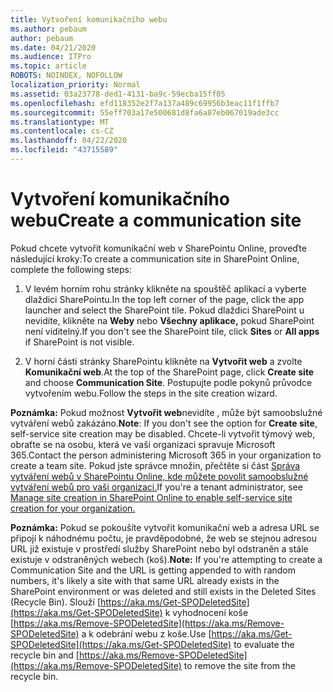 ```yaml
---
title: Vytvoření komunikačního webu
ms.author: pebaum
author: pebaum
ms.date: 04/21/2020
ms.audience: ITPro
ms.topic: article
ROBOTS: NOINDEX, NOFOLLOW
localization_priority: Normal
ms.assetid: 03a23778-ded1-4131-ba9c-59ecba15ff05
ms.openlocfilehash: efd118352e2f7a137a489c69956b3eac11f1ffb7
ms.sourcegitcommit: 55eff703a17e500681d8fa6a87eb067019ade3cc
ms.translationtype: MT
ms.contentlocale: cs-CZ
ms.lasthandoff: 04/22/2020
ms.locfileid: "43715589"
---
```

# <a name="create-a-communication-site"></a><span data-ttu-id="c9191-102">Vytvoření komunikačního webu</span><span class="sxs-lookup"><span data-stu-id="c9191-102">Create a communication site</span></span>

<span data-ttu-id="c9191-103">Pokud chcete vytvořit komunikační web v SharePointu Online, proveďte následující kroky:</span><span class="sxs-lookup"><span data-stu-id="c9191-103">To create a communication site in SharePoint Online, complete the following steps:</span></span> 
  
1. <span data-ttu-id="c9191-104">V levém horním rohu stránky klikněte na spouštěč aplikací a vyberte dlaždici SharePointu.</span><span class="sxs-lookup"><span data-stu-id="c9191-104">In the top left corner of the page, click the app launcher and select the SharePoint tile.</span></span> <span data-ttu-id="c9191-105">Pokud dlaždici SharePoint u nevidíte, klikněte na **Weby** nebo **Všechny aplikace,** pokud SharePoint není viditelný.</span><span class="sxs-lookup"><span data-stu-id="c9191-105">If you don't see the SharePoint tile, click **Sites** or **All apps** if SharePoint is not visible.</span></span> 
    
2. <span data-ttu-id="c9191-106">V horní části stránky SharePointu klikněte na **Vytvořit web** a zvolte **Komunikační web**.</span><span class="sxs-lookup"><span data-stu-id="c9191-106">At the top of the SharePoint page, click **Create site** and choose **Communication Site**.</span></span> <span data-ttu-id="c9191-107">Postupujte podle pokynů průvodce vytvořením webu.</span><span class="sxs-lookup"><span data-stu-id="c9191-107">Follow the steps in the site creation wizard.</span></span> 
    
 <span data-ttu-id="c9191-108">**Poznámka:** Pokud možnost **Vytvořit web**nevidíte , může být samoobslužné vytváření webů zakázáno.</span><span class="sxs-lookup"><span data-stu-id="c9191-108">**Note**: If you don't see the option for **Create site**, self-service site creation may be disabled.</span></span> <span data-ttu-id="c9191-109">Chcete-li vytvořit týmový web, obraťte se na osobu, která ve vaší organizaci spravuje Microsoft 365.</span><span class="sxs-lookup"><span data-stu-id="c9191-109">Contact the person administering Microsoft 365 in your organization to create a team site.</span></span> <span data-ttu-id="c9191-110">Pokud jste správce množin, přečtěte si část [Správa vytváření webů v SharePointu Online, kde můžete povolit samoobslužné vytváření webů pro vaši organizaci.](https://go.microsoft.com/fwlink/?linkid=2018780)</span><span class="sxs-lookup"><span data-stu-id="c9191-110">If you're a tenant administrator, see [Manage site creation in SharePoint Online to enable self-service site creation for your organization.](https://go.microsoft.com/fwlink/?linkid=2018780)</span></span>
  
 <span data-ttu-id="c9191-111">**Poznámka:** Pokud se pokoušíte vytvořit komunikační web a adresa URL se připojí k náhodnému počtu, je pravděpodobné, že web se stejnou adresou URL již existuje v prostředí služby SharePoint nebo byl odstraněn a stále existuje v odstraněných webech (koš).</span><span class="sxs-lookup"><span data-stu-id="c9191-111">**Note:** If you're attempting to create a Communication Site and the URL is getting appended to with random numbers, it's likely a site with that same URL already exists in the SharePoint environment or was deleted and still exists in the Deleted Sites (Recycle Bin).</span></span> <span data-ttu-id="c9191-112">Slouží [https://aka.ms/Get-SPODeletedSite](https://aka.ms/Get-SPODeletedSite) k vyhodnocení koše [https://aka.ms/Remove-SPODeletedSite](https://aka.ms/Remove-SPODeletedSite) a k odebrání webu z koše.</span><span class="sxs-lookup"><span data-stu-id="c9191-112">Use [https://aka.ms/Get-SPODeletedSite](https://aka.ms/Get-SPODeletedSite) to evaluate the recycle bin and [https://aka.ms/Remove-SPODeletedSite](https://aka.ms/Remove-SPODeletedSite) to remove the site from the recycle bin.</span></span> 
  

